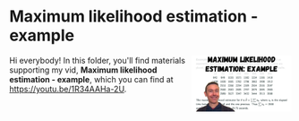 # Maximum likelihood estimation - example
[<img src="max thumb.jpeg" align="right" height="100" />](<https://youtu.be/1R34AAHa-2U>)

Hi everybody! In this folder, you'll find materials supporting my vid, **Maximum likelihood estimation - example**, which you can find at <https://youtu.be/1R34AAHa-2U>. 

